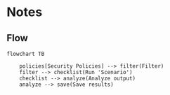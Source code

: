 # Notes

## Flow

```mermaid
flowchart TB

    policies[Security Policies] --> filter(Filter)
    filter --> checklist(Run 'Scenario')
    checklist --> analyze(Analyze output)
    analyze --> save(Save results)

```
